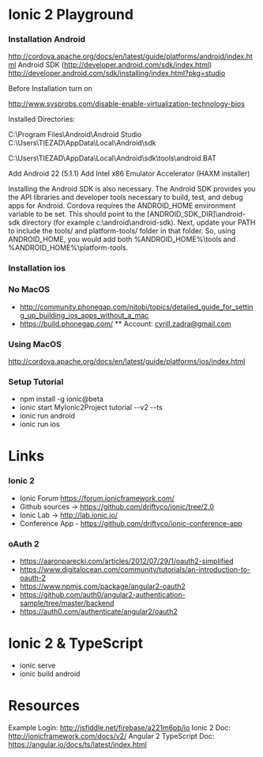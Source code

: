 Ionic 2 Playground
======================

### Installation Android

http://cordova.apache.org/docs/en/latest/guide/platforms/android/index.html
Android SDK (http://developer.android.com/sdk/index.html)
http://developer.android.com/sdk/installing/index.html?pkg=studio

Before Installation turn on 

http://www.sysprobs.com/disable-enable-virtualization-technology-bios


Installed Directories:

C:\Program Files\Android\Android Studio
C:\Users\TIEZAD\AppData\Local\Android\sdk

C:\Users\TIEZAD\AppData\Local\Android\sdk\tools\android.BAT

Add Android 22 (5.1.1)
Add Intel x86 Emulator Accelerator (HAXM installer)

Installing the Android SDK is also necessary. The Android SDK provides you the 
API libraries and developer tools necessary to build, test, and debug apps for Android.
Cordova requires the ANDROID_HOME environment variable to be set. This should 
point to the [ANDROID_SDK_DIR]\android-sdk directory (for example c:\android\android-sdk).
Next, update your PATH to include the tools/ and platform-tools/ folder in that 
folder. So, using ANDROID_HOME, you would add both %ANDROID_HOME%\tools and %ANDROID_HOME%\platform-tools.

### Installation ios

### No MacOS

* http://community.phonegap.com/nitobi/topics/detailed_guide_for_setting_up_building_ios_apps_without_a_mac
* https://build.phonegap.com/
** Account: cyrill.zadra@gmail.com

### Using MacOS

http://cordova.apache.org/docs/en/latest/guide/platforms/ios/index.html

### Setup Tutorial

 * npm install -g ionic@beta
 * ionic start MyIonic2Project tutorial --v2 --ts
 * ionic run android
 * ionic run ios
  

Links
===================== 
### Ionic 2

* Ionic Forum  https://forum.ionicframework.com/
* Github sources -> https://github.com/driftyco/ionic/tree/2.0
* Ionic Lab -> http://lab.ionic.io/
* Conference App - https://github.com/driftyco/ionic-conference-app
 
### oAuth 2

 * https://aaronparecki.com/articles/2012/07/29/1/oauth2-simplified
 * https://www.digitalocean.com/community/tutorials/an-introduction-to-oauth-2
 * https://www.npmjs.com/package/angular2-oauth2
 * https://github.com/auth0/angular2-authentication-sample/tree/master/backend
 * https://auth0.com/authenticate/angular2/oauth2
 
Ionic 2 & TypeScript 
=================

* ionic serve
* ionic build android

Resources
=================

Example Login: http://jsfiddle.net/firebase/a221m6pb/io
Ionic 2 Doc: http://ionicframework.com/docs/v2/
Angular 2 TypeScript Doc: https://angular.io/docs/ts/latest/index.html
 

 